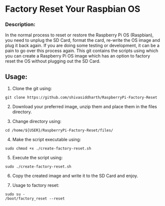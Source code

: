 # Factory Reset Your Raspbian OS    

### Description:   
In the normal process to reset or restore the Raspberry Pi OS (Raspbian), you need to unplug the SD Card, format the card, re-write the OS image and plug it back again.  If you are doing some testing or development, it can be a pain to go over this process again. This git contains the scripts using which you can create a Raspberry Pi OS image which has an option to factory reset the OS without plugging out the SD Card.

## Usage:   

1. Clone the git using:   
```
git clone https://github.com/shivasiddharth/RaspberryPi-Factory-Reset  
```   

2. Download your preferred image, unzip them and place them in the files directory.   

3. Change directory using:  
```   
cd /home/${USER}/RaspberryPi-Factory-Reset/files/   
```   

4. Make the script executable using:   
```   
sudo chmod +x ./create-factory-reset.sh  
```   

5. Execute the script using:   
```   
sudo ./create-factory-reset.sh  
```    

6. Copy the created image and write it to the SD Card and enjoy.    

7. Usage to factory reset:   
```  
sudo su -   
/boot/factory_reset --reset    
```    

